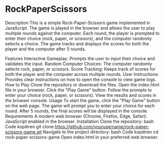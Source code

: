 # RockPaperScissors

Description
This is a simple Rock-Paper-Scissors game implemented in JavaScript. The game is played in the browser and allows the user to play multiple rounds against the computer. Each round, the player is prompted to enter their choice (rock, paper, or scissors), and the computer randomly selects a choice. The game tracks and displays the scores for both the player and the computer after 5 rounds.

Features
Interactive Gameplay: Prompts the user to input their choice and validates the input.
Random Computer Choices: The computer randomly selects rock, paper, or scissors.
Score Tracking: Keeps track of scores for both the player and the computer across multiple rounds.
User Instructions: Provides clear instructions on how to open the console to view game logs.
How to Play
Clone the repository or download the files.
Open the index.html file in your browser.
Click the "Play Game" button.
Follow the prompts to enter your choice (rock, paper, or scissors).
View the results and scores in the browser console.
Usage
To start the game, click the "Play Game" button on the web page.
The game will prompt you to enter your choice for each round.
After 5 rounds, the final scores will be displayed in the console.
Requirements
A modern web browser (Chrome, Firefox, Edge, Safari).
JavaScript enabled in the browser.
Installation
Clone the repository:
bash
Code kopiëren
git clone https://github.com/yourusername/rock-paper-scissors-game.git
Navigate to the project directory:
bash
Code kopiëren
cd rock-paper-scissors-game
Open index.html in your preferred web browser.
